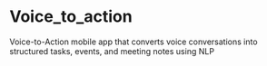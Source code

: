 # Voice_to_action
Voice-to-Action mobile app that converts voice conversations into structured tasks, events, and meeting notes using NLP
